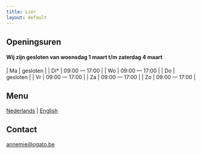 ```yaml
---
title: Lier
layout: default
---
```


## Openingsuren

#### Wij zijn gesloten van woensdag 1 maart t/m zaterdag 4 maart

| Ma | gesloten |
| Di* | 09:00 &mdash; 17:00 |
| Wo | 09:00 &mdash; 17:00 |
| Do | gesloten |
| Vr | 09:00 &mdash; 17:00 |
| Za | 09:00 &mdash; 17:00 |
| Zo | 09:00 &mdash; 17:00 |

## Menu

[Nederlands](/menu/Menu_20221230.pdf) | [English](/menu/Menu_20221230_en.pdf)

## Contact

[annemie@ogato.be](mailto:annemie@ogato.be)
